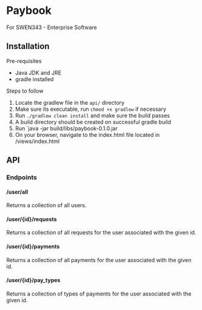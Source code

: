 Paybook
==========

For SWEN343 - Enterprise Software
## Installation

Pre-requisites
* Java JDK and JRE
* gradle installed

Steps to follow
1. Locate the gradlew file in the `api/` directory
2. Make sure its executable, run `chmod +x gradlew` if necessary
3. Run `./gradlew clean install` and make sure the build passes
4. A build directory should be created on successful gradle build
5. Run `java -jar build/libs/paybook-0.1.0.jar
6. On your browser, navigate to the index.html file located in /views/index.html


## API 

### Endpoints

#### /user/all 
  
Returns a collection of all users.

#### /user/{id}/requests

Returns a collection of all requests for the user associated with the given id.

#### /user/{id}/payments

Returns a collection of all payments for the user associated with the given id.

#### /user/{id}/pay_types

Returns a collection of types of payments for the user associated with the given id.


